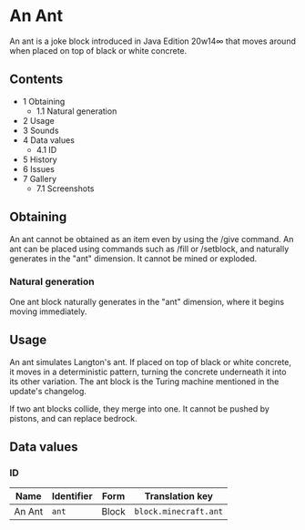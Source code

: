 # An Ant
An ant is a joke block introduced in Java Edition 20w14∞ that moves around when placed on top of black or white concrete.

## Contents
- 1 Obtaining
	- 1.1 Natural generation
- 2 Usage
- 3 Sounds
- 4 Data values
	- 4.1 ID
- 5 History
- 6 Issues
- 7 Gallery
	- 7.1 Screenshots

## Obtaining
An ant cannot be obtained as an item even by using the /give command. An ant can be placed using commands such as /fill or /setblock, and naturally generates in the "ant" dimension. It cannot be mined or exploded.

### Natural generation
One ant block naturally generates in the "ant" dimension, where it begins moving immediately.

## Usage
An ant simulates Langton's ant. If placed on top of black or white concrete, it moves in a deterministic pattern, turning the concrete underneath it into its other variation. The ant block is the Turing machine mentioned in the update's changelog.

If two ant blocks collide, they merge into one. It cannot be pushed by pistons, and can replace bedrock.

## Data values
### ID
| Name   | Identifier | Form  | Translation key       |
|--------|------------|-------|-----------------------|
| An Ant | `ant`      | Block | `block.minecraft.ant` |

